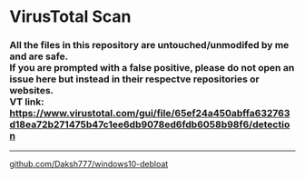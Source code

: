 # VirusTotal Scan
### All the files in this repository are untouched/unmodifed by me and are safe. <br> **If you are prompted with a false positive, please do not open an issue here but instead in their respectve repositories or websites.** <br> VT link: https://www.virustotal.com/gui/file/65ef24a450abffa632763d18ea72b271475b47c1ee6db9078ed6fdb6058b98f6/detection

---
[github.com/Daksh777/windows10-debloat](https://github.com/Daksh777/windows10-debloat)
